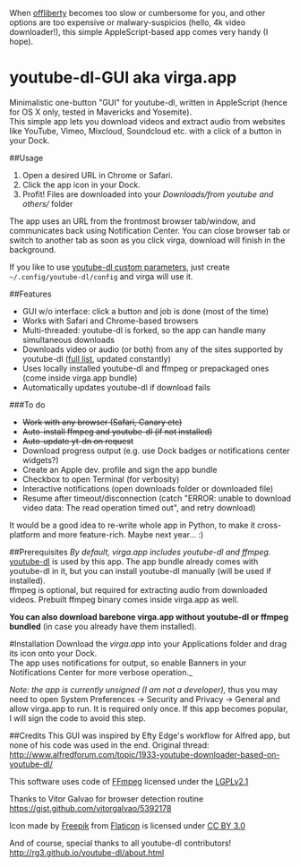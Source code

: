 When [offliberty](http://offliberty.com) becomes too slow or cumbersome for you, and other options are too expensive or malwary-suspicios (hello, 4k video downloader!), this simple AppleScript-based app comes very handy (I hope).

youtube-dl-GUI aka virga.app
==============
Minimalistic one-button "GUI" for youtube-dl, written in AppleScript (hence for OS X only, tested in Mavericks and Yosemite).  
This simple app lets you download videos and extract audio from websites like YouTube, Vimeo, Mixcloud, Soundcloud etc. with a click of a button in your Dock.

##Usage
1. Open a desired URL in Chrome or Safari.
2. Click the app icon in your Dock.
3. Profit! Files are downloaded into your _Downloads/from youtube and others/_ folder

The app uses an URL from the frontmost browser tab/window, and communicates back using Notification Center.  You can close browser tab or switch to another tab as soon as you click virga, download will finish in the background.

If you like to use [youtube-dl custom parameters](https://github.com/rg3/youtube-dl), just create `~/.config/youtube-dl/config` and virga will use it.

##Features
* GUI w/o interface: click a button and job is done (most of the time)
* Works with Safari and Chrome-based browsers
* Multi-threaded: youtube-dl is forked, so the app can handle many simultaneous downloads
* Downloads video or audio (or both) from any of the sites supported by youtube-dl ([full  list](http://rg3.github.io/youtube-dl/supportedsites.html), updated constantly)
* Uses locally installed youtube-dl and ffmpeg or prepackaged ones (come inside virga.app bundle)
* Automatically updates youtube-dl if download fails

###To do
- ~~Work with any browser (Safari, Canary etc)~~
- ~~Auto-install ffmpeg and youtube-dl (if not installed)~~
- ~~Auto-update yt-dn on request~~
- Download progress output (e.g. use Dock badges or notifications center widgets?)
- Create an Apple dev. profile and sign the app bundle
- Checkbox to open Terminal (for verbosity)
- Interactive notifications (open downloads folder or downloaded file)
- Resume after timeout/disconnection (catch "ERROR: unable to download video data: The read operation timed out", and retry download)  

It would be a good idea to re-write whole app in Python, to make it cross-platform and more feature-rich. Maybe next year... :)  

##Prerequisites
_By default, virga.app includes youtube-dl and ffmpeg._  
[youtube-dl](https://www.yt-dl.org) is used by this app. The app bundle already comes with youtube-dl in it, but you can install youtube-dl manually (will be used if installed).  
ffmpeg is optional, but required for extracting audio from downloaded videos. Prebuilt ffmpeg binary comes inside virga.app as well.

__You can also download barebone virga.app without youtube-dl or ffmpeg bundled__ (in case you already have them installed).

#Installation
Download the _virga.app_ into your Applications folder and drag its icon onto your Dock.  
The app uses notifications for output, so enable Banners in your Notifications Center for more verbose operation._

_Note: the app is currently unsigned (I am not a developer),_ thus you may need to open System Preferences -> Security and Privacy -> General and allow virga.app to run. It is required only once. If this app becomes popular, I will sign the code to avoid this step.

##Credits
This GUI was inspired by Efty Edge's workflow for Alfred app, but none of his code was used in the end.
Original thread: http://www.alfredforum.com/topic/1933-youtube-downloader-based-on-youtube-dl/  

This software uses code of [FFmpeg](http://ffmpeg.org) licensed under the [LGPLv2.1](http://www.gnu.org/licenses/old-licenses/lgpl-2.1.html)

Thanks to Vitor Galvao for browser detection routine  
https://gist.github.com/vitorgalvao/5392178  

Icon made by [Freepik](http://www.freepik.com) from [Flaticon](http://www.flaticon.com) is licensed under [CC BY 3.0](http://creativecommons.org/licenses/by/3.0/)

And of course, special thanks to all youtube-dl contributors!  
http://rg3.github.io/youtube-dl/about.html

